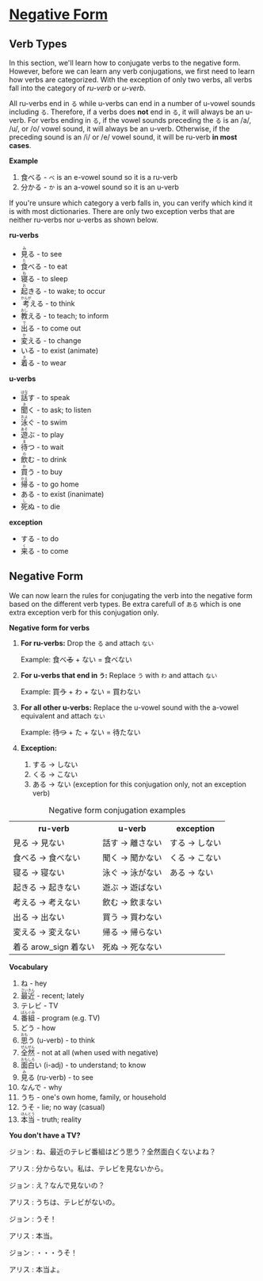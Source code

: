 # [Negative Form](http://www.guidetojapanese.org/learn/complete/negativeverbs)

## Verb Types

In this section, we'll learn how to conjugate verbs to the negative form. However, before we can learn any verb conjugations, we first need to learn how verbs are categorized. With the exception of only two verbs, all verbs fall into the category of *ru-verb* or *u-verb*.

All ru-verbs end in `る` while u-verbs can end in a number of u-vowel sounds including `る`. Therefore, if a verbs does __not__ end in `る`, it will always be an u-verb. For verbs ending in `る`, if the vowel sounds preceding the `る` is an /a/, /u/, or /o/ vowel sound, it will always be an u-verb. Otherwise, if the preceding sound is an /i/ or /e/ vowel sound, it will be ru-verb __in most cases__.

__Example__

1. 食べる - `べ` is an e-vowel sound so it is a ru-verb
1. 分かる - `か` is an a-vowel sound so it is an u-verb

If you're unsure which category a verb falls in, you can verify which kind it is with most dictionaries. There are only two exception verbs that are neither ru-verbs nor u-verbs as shown below.

__ru-verbs__

- <ruby>見<rt>み</rt>る</ruby> - to see
- <ruby>食<rt>た</rt>べる</ruby> - to eat
- <ruby>寝<rt>ね</rt>る</ruby> - to sleep
- <ruby>起<rt>お</rt>きる</ruby> - to wake; to occur
- <ruby>考<rt>かんが</rt>える</ruby> - to think
- <ruby>教<rt>おし</rt>える</ruby> - to teach; to inform
- <ruby>出<rt>で</rt>る</ruby> - to come out
- <ruby>変<rt>か</rt>える</ruby> - to change
- いる - to exist (animate)
- <ruby>着<rt>き</rt>る</ruby> - to wear

__u-verbs__

- <ruby>話<rt>はな</rt>す</ruby> - to speak
- <ruby>聞<rt>き</rt>く</ruby> - to ask; to listen
- <ruby>泳<rt>およ</rt>ぐ</ruby> - to swim
- <ruby>遊<rt>あそ</rt>ぶ</ruby> - to play
- <ruby>待<rt>ま</rt>つ</ruby> - to wait
- <ruby>飲<rt>の</rt>む</ruby> - to drink
- <ruby>買<rt>か</rt>う</ruby> - to buy
- <ruby>帰<rt>かえ</rt>る</ruby> - to go home
- ある - to exist (inanimate)
- <ruby>死<rt>し</rt>ぬ</ruby> - to die

__exception__

- する - to do
- <ruby>来<rt>く</rt>る</ruby> - to come

## Negative Form

We can now learn the rules for conjugating the verb into the negative form based on the different verb types. Be extra carefull of `ある` which is one extra exception verb for this conjugation only.

__Negative form for verbs__

1. __For ru-verbs:__ Drop  the `る` and attach `ない`

    Example: 食べ~~る~~ + ない = 食べない

1. __For u-verbs that end in `う`:__ Replace `う` with `わ` and attach `ない`

    Example: 買~~う~~ + わ + ない = 買わない

1. __For all other u-verbs:__ Replace the u-vowel sound with the a-vowel equivalent and attach `ない`

    Example: 待~~つ~~ + た + ない = 待たない

1. __Exception:__

    1. する &#8594; しない
    1. くる &#8594; こない
    1. ある &#8594; ない (exception for this conjugation only, not an exception verb)

<table>
    <caption>Negative form conjugation examples</caption>
    <tbody>
        <tr>
            <th>ru-verb</th>
            <th>u-verb</th>
            <th>exception</th>
        </tr>
        <tr>
            <td>見る &#8594; 見ない</td>
            <td>話す &#8594; 離さない</td>
            <td>する &#8594; しない</td>
        </tr>
        <tr>
            <td>食べる &#8594; 食べない</td>
            <td>聞く &#8594; 聞かない</td>
            <td>くる &#8594; こない</td>
        </tr>
        <tr>
            <td>寝る &#8594; 寝ない</td>
            <td>泳ぐ &#8594; 泳がない</td>
            <td>ある &#8594; ない</td>
        </tr>
        <tr>
            <td>起きる &#8594; 起きない</td>
            <td>遊ぶ &#8594; 遊ばない</td>
            <td></td>
        </tr>
        <tr>
            <td>考える &#8594; 考えない</td>
            <td>飲む &#8594; 飲まない</td>
            <td></td>
        </tr>
        <tr>
            <td>出る &#8594; 出ない</td>
            <td>買う &#8594; 買わない</td>
            <td></td>
        </tr>
        <tr>
            <td>変える &#8594; 変えない</td>
            <td>帰る &#8594; 帰らない</td>
            <td></td>
        </tr>
        <tr>
            <td>着る arow_sign 着ない</td>
            <td>死ぬ &#8594; 死なない</td>
            <td></td>
        </tr>
    </tbody>
</table>

__Vocabulary__

1. ね - hey
1. <ruby>最<rt>さい</rt>近<rt>きん</rt></ruby> - recent; lately
1. テレビ - TV
1. <ruby>番<rt>ばん</rt>組<rt>ぐみ</rt></ruby> - program (e.g. TV)
1. どう - how
1. <ruby>思<rt>おも</rt>う</ruby> (u-verb) - to think
1. <ruby>全<rt>ぜん</rt>然<rt>ぜん</rt></ruby> - not at all (when used with negative)
1. <ruby>面<rt>おも</rt>白<rt>しろ</rt>い</ruby> (i-adj) - to understand; to know
1. <ruby>見<rt>み</rt>る</ruby> (ru-verb) - to see
1. なんで - why
1. うち - one's own home, family, or household
1. うそ - lie; no way (casual)
1. <ruby>本<rt>ほん</rt>当<rt>とう</rt></ruby> - truth; reality

__You don't have a TV?__

ジョン : ね、最近のテレビ番組はどう思う？全然面白くないよね？

アリス : 分からない。私は、テレビを見ないから。

ジョン : え？なんで見ないの？

アリス : うちは、テレビがないの。

ジョン : うそ！

アリス : 本当。

ジョン : ・・・うそ！

アリス : 本当よ。
